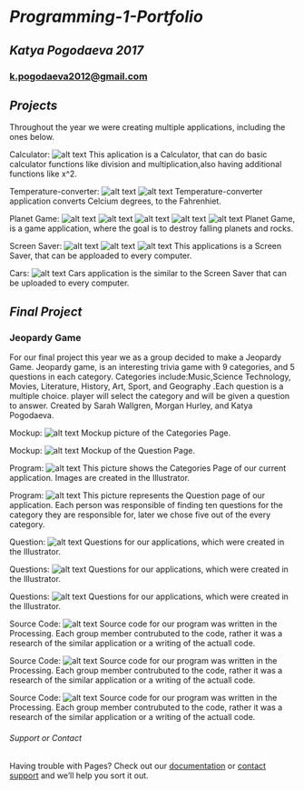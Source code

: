 # _Programming-1-Portfolio_
## _Katya Pogodaeva 2017_
### k.pogodaeva2012@gmail.com
## _Projects_
Throughout the year we were creating multiple applications, including the ones below.

Calculator: 
![alt text](https://ekaterinapogodaeva.github.io/Programmin-1-Portfolio/images/calc.png "Logo Title Text 1")
This aplication is a Calculator, that can do basic calculator functions like division and multiplication,also having additional functions like x^2.

Temperature-converter: 
![alt text](https://ekaterinapogodaeva.github.io/Programmin-1-Portfolio/images/temp.png "Logo Title Text 1")
![alt text](https://ekaterinapogodaeva.github.io/Programmin-1-Portfolio/images/temp1.png "Logo Title Text 1")
Temperature-converter application converts Celcium degrees, to the Fahrenhiet. 

Planet Game: 
![alt text](https://ekaterinapogodaeva.github.io/Programmin-1-Portfolio/images/planet.png "Logo Title Text 1")
![alt text](https://ekaterinapogodaeva.github.io/Programmin-1-Portfolio/images/planplanet.png "Logo Title Text 1")
![alt text](https://ekaterinapogodaeva.github.io/Programmin-1-Portfolio/images/plan1.png "Logo Title Text 1")
![alt text](https://ekaterinapogodaeva.github.io/Programmin-1-Portfolio/images/plan2.png "Logo Title Text 1")
![alt text](https://ekaterinapogodaeva.github.io/Programmin-1-Portfolio/images/plan3.png "Logo Title Text 1")
Planet Game, is a game application, where the goal is to destroy falling planets and rocks.

Screen Saver: 
![alt text](https://ekaterinapogodaeva.github.io/Programmin-1-Portfolio/images/screensave.png "Logo Title Text 1")
![alt text](https://ekaterinapogodaeva.github.io/Programmin-1-Portfolio/images/screenline.png "Logo Title Text 1")
![alt text](https://ekaterinapogodaeva.github.io/Programmin-1-Portfolio/images/screen.png "Logo Title Text 1")
This applications is a Screen Saver, that can be apploaded to every computer.

Cars: 
![alt text](https://ekaterinapogodaeva.github.io/Programmin-1-Portfolio/images/cars.png "Logo Title Text 1")
Cars application is the similar to the Screen Saver that can be uploaded to every computer.



## **_Final Project_**
### Jeopardy Game
For our final project this year we as a group decided to make a Jeopardy Game. Jeopardy game, is an interesting trivia game with 9 categories, and 5 questions in each category. Categories include:Music,Science Technology, Movies, Literature, History, Art, Sport, and Geography .Each question is a multiple choice. player will select the category and will be given a question to answer. Created by Sarah Wallgren, Morgan Hurley, and Katya Pogodaeva.

Mockup: 
![alt text](https://ekaterinapogodaeva.github.io/Programmin-1-Portfolio/images/mockup1.png "Logo Title Text 1")
Mockup picture of the Categories Page.

Mockup: 
![alt text](https://ekaterinapogodaeva.github.io/Programmin-1-Portfolio/images/mockup2.png "Logo Title Text 1")
Mockup of the Question Page.

Program: 
![alt text](https://ekaterinapogodaeva.github.io/Programmin-1-Portfolio/images/CatagroriesPage.png "Logo Title Text 1")
This picture shows the Categories Page of our current application. Images are created in the Illustrator.

Program: 
![alt text](https://ekaterinapogodaeva.github.io/Programmin-1-Portfolio/images/LitquestionEx.png "Logo Title Text 1")
This picture represents the Question page of our application. Each person was responsible of finding ten questions for the category they are responsible for, later we chose five out of the every category.

Question: 
![alt text](https://ekaterinapogodaeva.github.io/Programmin-1-Portfolio/images/Authorfile1.png "Logo Title Text 1")
Questions for our applications, which were created in the Illustrator.

Questions: 
![alt text](https://ekaterinapogodaeva.github.io/Programmin-1-Portfolio/images/Authorfile2.png "Logo Title Text 1")
Questions for our applications, which were created in the Illustrator.

Questions: 
![alt text](https://ekaterinapogodaeva.github.io/Programmin-1-Portfolio/images/Authorfile3.png "Logo Title Text 1")
Questions for our applications, which were created in the Illustrator.


Source Code:
![alt text](https://ekaterinapogodaeva.github.io/Programmin-1-Portfolio/images/sourcecode.png "Logo Title Text 1")
Source code for our program was written in the Processing. Each group member contrubuted to the code, rather it was a research of the similar application or a writing of the actuall code.

Source Code: 
![alt text](https://ekaterinapogodaeva.github.io/Programmin-1-Portfolio/images/Sourcecode1.png "Logo Title Text 1")
Source code for our program was written in the Processing. Each group member contrubuted to the code, rather it was a research of the similar application or a writing of the actuall code.

Source Code: 
![alt text](https://ekaterinapogodaeva.github.io/Programmin-1-Portfolio/images/Sourcecode2.png "Logo Title Text 1")
Source code for our program was written in the Processing. Each group member contrubuted to the code, rather it was a research of the similar application or a writing of the actuall code.

###### Support or Contact

Having trouble with Pages? Check out our [documentation](https://help.github.com/categories/github-pages-basics/) or [contact support](https://github.com/contact) and we’ll help you sort it out.
